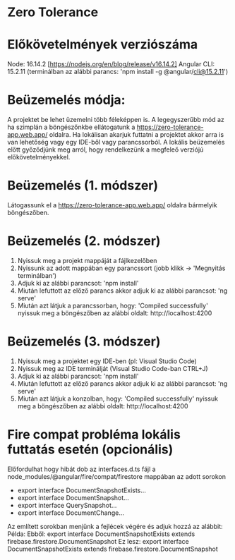 # Zero Tolerance

# Előkövetelmények verziószáma

Node: 16.14.2 [https://nodejs.org/en/blog/release/v16.14.2]
Angular CLI: 15.2.11 (terminálban az alábbi parancs: 'npm install -g @angular/cli@15.2.11')

# Beüzemelés módja:

A projektet be lehet üzemelni több féleképpen is.
A legegyszerűbb mód az ha szimplán a böngészőnkbe ellátogatunk a https://zero-tolerance-app.web.app/ oldalra.
Ha lokálisan akarjuk futtatni a projektet akkor arra is van lehetőség vagy egy IDE-ből vagy parancssorból.
A lokális beüzemelés előtt győződjünk meg arról, hogy rendelkezünk a megfeleő verziójú előkövetelményekkel.

# Beüzemelés (1. módszer)

Látogassunk el a https://zero-tolerance-app.web.app/ oldalra bármelyik böngészőben.

# Beüzemelés (2. módszer)

1. Nyissuk meg a projekt mappáját a fájlkezelőben
2. Nyissunk az adott mappában egy parancssort (jobb klikk -> 'Megnyitás terminálban')
3. Adjuk ki az alábbi parancsot: 'npm install'
4. Miután lefuttott az előző parancs akkor adjuk ki az alábbi parancsot: 'ng serve'
5. Miután azt látjuk a parancssorban, hogy: 'Compiled successfully' nyissuk meg a böngészőben az alábbi oldalt: http://localhost:4200

# Beüzemelés (3. módszer)

1. Nyissuk meg a projektet egy IDE-ben (pl: Visual Studio Code)
2. Nyissuk meg az IDE terminálját (Visual Studio Code-ban CTRL+J)
3. Adjuk ki az alábbi parancsot: 'npm install'
4. Miután lefuttott az előző parancs akkor adjuk ki az alábbi parancsot: 'ng serve'
5. Miután azt látjuk a konzolban, hogy: 'Compiled successfully' nyissuk meg a böngészőben az alábbi oldalt: http://localhost:4200

# Fire compat probléma lokális futtatás esetén (opcionális)

Előfordulhat hogy hibát dob az interfaces.d.ts fájl a node_modules/@angular/fire/compat/firestore mappában az adott sorokon

- export interface DocumentSnapshotExists<T>...
- export interface DocumentSnapshot<T>...
- export interface QuerySnapshot<T>...
- export interface DocumentChange<T>...

Az említett sorokban menjünk a fejlécek végére és adjuk hozzá az alábbit: <T>
Példa:
Ebből: export interface DocumentSnapshotExists<T> extends firebase.firestore.DocumentSnapshot
Ez lesz: export interface DocumentSnapshotExists<T> extends firebase.firestore.DocumentSnapshot<T>

